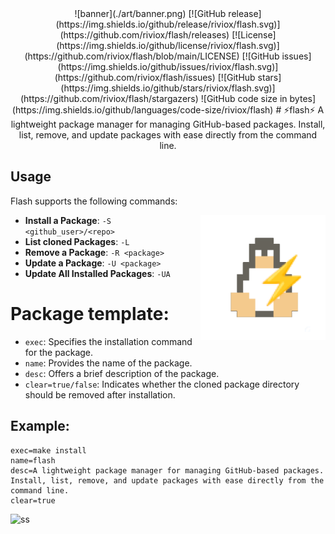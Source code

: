 <div align="center">
![banner](./art/banner.png)
[![GitHub release](https://img.shields.io/github/release/riviox/flash.svg)](https://github.com/riviox/flash/releases)
[![License](https://img.shields.io/github/license/riviox/flash.svg)](https://github.com/riviox/flash/blob/main/LICENSE)
[![GitHub issues](https://img.shields.io/github/issues/riviox/flash.svg)](https://github.com/riviox/flash/issues)
[![GitHub stars](https://img.shields.io/github/stars/riviox/flash.svg)](https://github.com/riviox/flash/stargazers)
![GitHub code size in bytes](https://img.shields.io/github/languages/code-size/riviox/flash)
# ⚡flash⚡
A lightweight package manager for managing GitHub-based packages. Install, list, remove, and update packages with ease directly from the command line.
</div>

## Usage

Flash supports the following commands:

<img src="./art/logo.png" alt="Flash Logo" align="right" height="200px">

- **Install a Package**: `-S <github_user>/<repo>`
- **List cloned Packages**: `-L`
- **Remove a Package**: `-R <package>`
- **Update a Package**: `-U <package>`
- **Update All Installed Packages**: `-UA`

# Package template:

- `exec`: Specifies the installation command for the package.
- `name`: Provides the name of the package.
- `desc`: Offers a brief description of the package.
- `clear=true/false`: Indicates whether the cloned package directory should be removed after installation.
## Example:
```
exec=make install
name=flash
desc=A lightweight package manager for managing GitHub-based packages. Install, list, remove, and update packages with ease directly from the command line.
clear=true
```

![ss](https://github.com/riviox/flash/assets/100956266/d3f00bde-6030-4996-a25e-d8cd9c259e0c)
